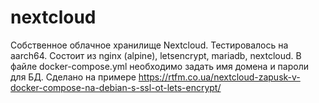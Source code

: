 # nextcloud
Собственное облачное хранилище Nextcloud. Тестировалось на aarch64.
Состоит из nginx (alpine), letsencrypt, mariadb, nextcloud.
В файле docker-compose.yml необходимо задать имя домена и пароли для БД.
Сделано на примере https://rtfm.co.ua/nextcloud-zapusk-v-docker-compose-na-debian-s-ssl-ot-lets-encrypt/
